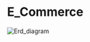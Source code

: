 # E_Commerce

![Erd_diagram](https://github.com/Dhruvin3103/E_Commerce/blob/main/ERD-Ecommerce.png)
